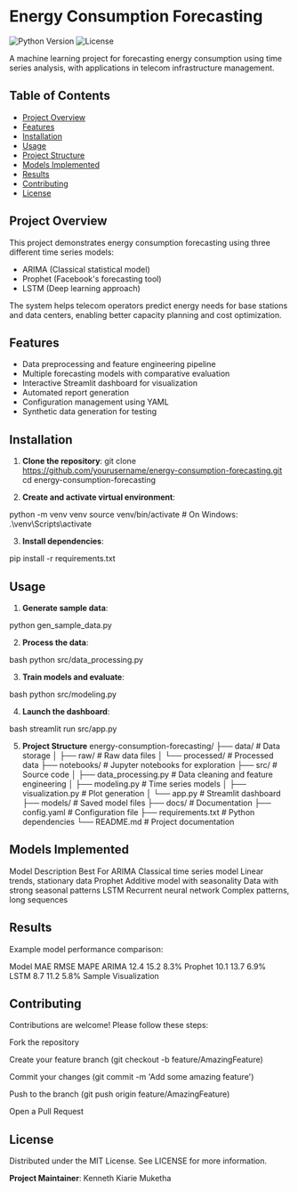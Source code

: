 # Energy Consumption Forecasting

![Python Version](https://img.shields.io/badge/python-3.8%2B-blue)
![License](https://img.shields.io/badge/license-MIT-green)

A machine learning project for forecasting energy consumption using time series analysis, with applications in telecom infrastructure management.

## Table of Contents
- [Project Overview](#project-overview)
- [Features](#features)
- [Installation](#installation)
- [Usage](#usage)
- [Project Structure](#project-structure)
- [Models Implemented](#models-implemented)
- [Results](#results)
- [Contributing](#contributing)
- [License](#license)

## Project Overview

This project demonstrates energy consumption forecasting using three different time series models:
- ARIMA (Classical statistical model)
- Prophet (Facebook's forecasting tool)
- LSTM (Deep learning approach)

The system helps telecom operators predict energy needs for base stations and data centers, enabling better capacity planning and cost optimization.

## Features

- Data preprocessing and feature engineering pipeline
- Multiple forecasting models with comparative evaluation
- Interactive Streamlit dashboard for visualization
- Automated report generation
- Configuration management using YAML
- Synthetic data generation for testing

## Installation

1. **Clone the repository**:
   git clone https://github.com/yourusername/energy-consumption-forecasting.git
   cd energy-consumption-forecasting

2. **Create and activate virtual environment**:

python -m venv venv
source venv/bin/activate  # On Windows: .\venv\Scripts\activate

3. **Install dependencies**:

pip install -r requirements.txt


## Usage

1. **Generate sample data**:

python gen_sample_data.py

2. **Process the data**:

bash
python src/data_processing.py

3. **Train models and evaluate**:

bash
python src/modeling.py

4. **Launch the dashboard**:

bash
streamlit run src/app.py

5. **Project Structure**
energy-consumption-forecasting/
├── data/                   # Data storage
│   ├── raw/                # Raw data files
│   └── processed/          # Processed data
├── notebooks/              # Jupyter notebooks for exploration
├── src/                    # Source code
│   ├── data_processing.py  # Data cleaning and feature engineering
│   ├── modeling.py         # Time series models
│   ├── visualization.py    # Plot generation
│   └── app.py             # Streamlit dashboard
├── models/                 # Saved model files
├── docs/                   # Documentation
├── config.yaml             # Configuration file
├── requirements.txt        # Python dependencies
└── README.md               # Project documentation

## Models Implemented
Model	Description	Best For
ARIMA	Classical time series model	Linear trends, stationary data
Prophet	Additive model with seasonality	Data with strong seasonal patterns
LSTM	Recurrent neural network	Complex patterns, long sequences

## Results
Example model performance comparison:

Model	MAE	RMSE	MAPE
ARIMA	12.4	15.2	8.3%
Prophet	10.1	13.7	6.9%
LSTM	8.7	11.2	5.8%
Sample Visualization

## Contributing
Contributions are welcome! Please follow these steps:

Fork the repository

Create your feature branch (git checkout -b feature/AmazingFeature)

Commit your changes (git commit -m 'Add some amazing feature')

Push to the branch (git push origin feature/AmazingFeature)

Open a Pull Request

## License
Distributed under the MIT License. See LICENSE for more information.

**Project Maintainer**: Kenneth Kiarie Muketha